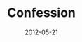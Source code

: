 ---
layout: media
category: media
series: "James: Putting Your Faith to Work"
title: "Confession"
date: 2012-05-21
description: "Brian Tome talks about the healing that comes through confession."
video: "https://s3.amazonaws.com/crossroadsvideomessages/james_05.mp4"
video-poster: "https://www.crossroads.net/uploadedfiles/james_05_still.jpg"
---